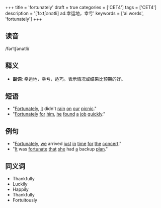 +++
title = 'fortunately'
draft = true
categories = ['CET4']
tags = ['CET4']
description = '[ˈfɔːt∫ənətli] ad.幸运地，幸亏'
keywords = ['ai words', 'fortunately']
+++

## 读音
/fərˈtʃənətli/

## 释义
- **副词**: 幸运地，幸亏，适巧。表示情况或结果比预期的好。

## 短语
- "[Fortunately](/zh/post/fortunately/), [it](/zh/post/it/) didn't [rain](/zh/post/rain/) [on](/zh/post/on/) [our](/zh/post/our/) [picnic](/zh/post/picnic/)."
- "[Fortunately](/zh/post/fortunately/) [for](/zh/post/for/) [him](/zh/post/him/), [he](/zh/post/he/) [found](/zh/post/found/) [a](/zh/post/a/) [job](/zh/post/job/) [quickly](/zh/post/quickly/)."

## 例句
- "[Fortunately](/zh/post/fortunately/), [we](/zh/post/we/) arrived [just](/zh/post/just/) [in](/zh/post/in/) [time](/zh/post/time/) [for](/zh/post/for/) [the](/zh/post/the/) [concert](/zh/post/concert/)."
- "[It](/zh/post/it/) was [fortunate](/zh/post/fortunate/) [that](/zh/post/that/) [she](/zh/post/she/) had [a](/zh/post/a/) backup [plan](/zh/post/plan/)."

## 同义词
- Thankfully
- Luckily
- Happily
- Thankfully
- Fortuitously
